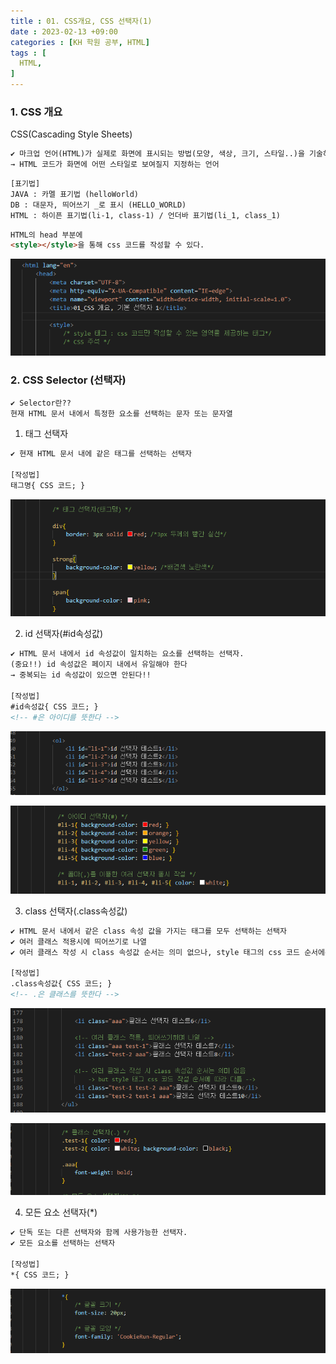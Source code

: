 ```yaml
---
title : 01. CSS개요, CSS 선택자(1)
date : 2023-02-13 +09:00
categories : [KH 학원 공부, HTML]
tags : [
  HTML,
]
---
```

<!-- ![](/assets/img/CSS/aaaa.png){:style="border:1px solid #eaeaea; border-radius: 7px; padding: 0px;" } -->

### 1. CSS 개요

CSS(Cascading Style Sheets)

```html
✔ 마크업 언어(HTML)가 실제로 화면에 표시되는 방법(모양, 색상, 크기, 스타일..)을 기술하는 언어
→ HTML 코드가 화면에 어떤 스타일로 보여질지 지정하는 언어
```

```html
[표기법]
JAVA : 카멜 표기법 (helloWorld)
DB : 대문자, 띄어쓰기 _로 표시 (HELLO_WORLD)
HTML : 하이픈 표기법(li-1, class-1) / 언더바 표기법(li_1, class_1)
```

```html
HTML의 head 부분에
<style></style>을 통해 css 코드를 작성할 수 있다.
```

![](/assets/img/CSS/intro.png)


### 2. CSS Selector (선택자)

```html
✔ Selector란??
현재 HTML 문서 내에서 특정한 요소를 선택하는 문자 또는 문자열
```

1) 태그 선택자

  ```html
  ✔ 현재 HTML 문서 내에 같은 태그를 선택하는 선택자
  
  [작성법]
  태그명{ CSS 코드; }
  ```
  
  ![](/assets/img/CSS/intro2.png)
    
    
2) id 선택자(#id속성값)

  ```html
  ✔ HTML 문서 내에서 id 속성값이 일치하는 요소를 선택하는 선택자.
  (중요!!) id 속성값은 페이지 내에서 유일해야 한다
  → 중복되는 id 속성값이 있으면 안된다!!
  
  [작성법]
  #id속성값{ CSS 코드; }
  <!-- #은 아이디를 뜻한다 -->
  ```
  
  ![](/assets/img/CSS/intro3.png)
  
  ![](/assets/img/CSS/intro4.png)
    
3) class 선택자(.class속성값)
  
  ```html
  ✔ HTML 문서 내에서 같은 class 속성 값을 가지는 태그를 모두 선택하는 선택자
  ✔ 여러 클래스 적용시에 띄어쓰기로 나열
  ✔ 여러 클래스 작성 시 class 속성값 순서는 의미 없으나, style 태그의 css 코드 순서에는 영향
  
  [작성법]
  .class속성값{ CSS 코드; }
  <!-- .은 클래스를 뜻한다 -->
  ```
  
  ![](/assets/img/CSS/intro5.png)
  
  ![](/assets/img/CSS/intro6.png)
    
4) 모든 요소 선택자(*)

  ```html
  ✔ 단독 또는 다른 선택자와 함께 사용가능한 선택자.
  ✔ 모든 요소를 선택하는 선택자
  
  [작성법]
  *{ CSS 코드; }
  ```
  
  ![](/assets/img/CSS/intro7.png)
  
